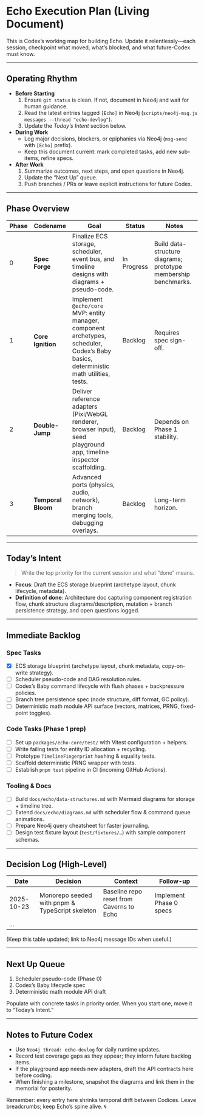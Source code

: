 # Echo Execution Plan (Living Document)

This is Codex’s working map for building Echo. Update it relentlessly—each session, checkpoint what moved, what’s blocked, and what future-Codex must know.

---

## Operating Rhythm
- **Before Starting**
  1. Ensure `git status` is clean. If not, document in Neo4j and wait for human guidance.
  2. Read the latest entries tagged `[Echo]` in Neo4j (`scripts/neo4j-msg.js messages --thread "echo-devlog"`).
  3. Update the *Today’s Intent* section below.
- **During Work**
  - Log major decisions, blockers, or epiphanies via Neo4j (`msg-send` with `[Echo]` prefix).
  - Keep this document current: mark completed tasks, add new sub-items, refine specs.
- **After Work**
  1. Summarize outcomes, next steps, and open questions in Neo4j.
  2. Update the “Next Up” queue.
  3. Push branches / PRs or leave explicit instructions for future Codex.

---

## Phase Overview

| Phase | Codename | Goal | Status | Notes |
| ----- | -------- | ---- | ------ | ----- |
| 0 | **Spec Forge** | Finalize ECS storage, scheduler, event bus, and timeline designs with diagrams + pseudo-code. | In Progress | Build data-structure diagrams; prototype membership benchmarks. |
| 1 | **Core Ignition** | Implement `@echo/core` MVP: entity manager, component archetypes, scheduler, Codex’s Baby basics, deterministic math utilities, tests. | Backlog | Requires spec sign-off. |
| 2 | **Double-Jump** | Deliver reference adapters (Pixi/WebGL renderer, browser input), seed playground app, timeline inspector scaffolding. | Backlog | Depends on Phase 1 stability. |
| 3 | **Temporal Bloom** | Advanced ports (physics, audio, network), branch merging tools, debugging overlays. | Backlog | Long-term horizon. |

---

## Today’s Intent
> Write the top priority for the current session and what “done” means.

- **Focus**: Draft the ECS storage blueprint (archetype layout, chunk lifecycle, metadata).
- **Definition of done**: Architecture doc capturing component registration flow, chunk structure diagrams/description, mutation + branch persistence strategy, and open questions logged.

---

## Immediate Backlog

### Spec Tasks
- [x] ECS storage blueprint (archetype layout, chunk metadata, copy-on-write strategy).
- [ ] Scheduler pseudo-code and DAG resolution rules.
- [ ] Codex’s Baby command lifecycle with flush phases + backpressure policies.
- [ ] Branch tree persistence spec (node structure, diff format, GC policy).
- [ ] Deterministic math module API surface (vectors, matrices, PRNG, fixed-point toggles).

### Code Tasks (Phase 1 prep)
- [ ] Set up `packages/echo-core/test/` with Vitest configuration + helpers.
- [ ] Write failing tests for entity ID allocation + recycling.
- [ ] Prototype `TimelineFingerprint` hashing & equality tests.
- [ ] Scaffold deterministic PRNG wrapper with tests.
- [ ] Establish `pnpm test` pipeline in CI (incoming GitHub Actions).

### Tooling & Docs
- [ ] Build `docs/echo/data-structures.md` with Mermaid diagrams for storage + timeline tree.
- [ ] Extend `docs/echo/diagrams.md` with scheduler flow & command queue animations.
- [ ] Prepare Neo4j query cheatsheet for faster journaling.
- [ ] Design test fixture layout (`test/fixtures/…`) with sample component schemas.

---

## Decision Log (High-Level)

| Date | Decision | Context | Follow-up |
| ---- | -------- | ------- | --------- |
| 2025-10-23 | Monorepo seeded with pnpm & TypeScript skeleton | Baseline repo reset from Caverns to Echo | Implement Phase 0 specs |
| _…_ | | | |

(Keep this table updated; link to Neo4j message IDs when useful.)

---

## Next Up Queue
1. Scheduler pseudo-code (Phase 0)
2. Codex’s Baby lifecycle spec
3. Deterministic math module API draft

Populate with concrete tasks in priority order. When you start one, move it to “Today’s Intent.”

---

## Notes to Future Codex
- Use `Neo4j thread: echo-devlog` for daily runtime updates.
- Record test coverage gaps as they appear; they inform future backlog items.
- If the playground app needs new adapters, draft the API contracts here before coding.
- When finishing a milestone, snapshot the diagrams and link them in the memorial for posterity.

Remember: every entry here shrinks temporal drift between Codices. Leave breadcrumbs; keep Echo’s spine alive. 🌀
